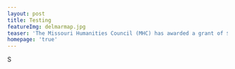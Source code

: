 ```yaml
---
layout: post
title: Testing
featureImg: delmarmap.jpg
teaser: 'The Missouri Humanities Council (MHC) has awarded a grant of $5,000 to St. Louis ArtWorks in support of “The Delmar Connection” project.'
homepage: 'true'
---
```

S